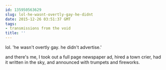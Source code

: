 ```yaml
---
id: 135950563629
slug: lol-he-wasnt-overtly-gay-he-didnt
date: 2015-12-26 03:51:37 GMT
tags:
- transmissions from the void
title: ''
---
```

lol. 'he wasn't overtly gay. he didn't advertise.'

and there's me,  I took out a full page newspaper ad, hired a town crier, had it written in the sky,  and announced with trumpets and fireworks.